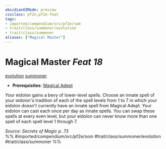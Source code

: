 ```yaml
---
obsidianUIMode: preview
cssclass: pf2e,pf2e-feat
tags:
- imported/compendium/src/pf2e/som
- trait/class/summoner/evolution
- trait/class/summoner
aliases: ["Magical Master"]
---
```

# Magical Master  *Feat 18*  
[evolution](evolution-som.md)  [summoner](rules/traits/summoner-som.md)  

- **Prerequisites**: [Magical Adept](magical-adept-som.md)

Your eidolon gains a bevy of lower-level spells. Choose an innate spell of your eidolon's tradition of each of the spell levels from 1 to 7 in which your eidolon doesn't currently have an innate spell from Magical Adept. Your eidolon can cast each once per day as innate spells. You can swap these spells at every even level, but your eidolon can never know more than one spell of each spell level 1 through 7.

*Source: Secrets of Magic p. 73*  
%% #imported/compendium/src/pf2e/som #trait/class/summoner/evolution #trait/class/summoner %%